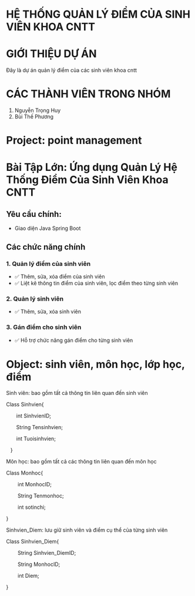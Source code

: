 # HỆ THỐNG QUẢN LÝ ĐIỂM CỦA SINH VIÊN KHOA CNTT
# GIỚI THIỆU DỰ ÁN
Đây là dự án quản lý điểm của các sinh viên khoa cntt
# CÁC THÀNH VIÊN TRONG NHÓM
1. Nguyễn Trọng Huy
2. Bùi Thế Phương
# Project: point management
# Bài Tập Lớn: Ứng dụng Quản Lý Hệ Thống Điểm Của Sinh Viên Khoa CNTT
## Yêu cầu chính:
- Giao diện Java Spring Boot

## Các chức năng chính

### 1. Quản lý điểm của sinh viên
- ✅ Thêm, sửa, xóa điểm của sinh viên
- ✅ Liệt kê thông tin điểm của sinh viên, lọc điểm theo từng sinh viên

### 2. Quản lý sinh viên
- ✅ Thêm, sửa, xóa sinh viên

### 3. Gán điểm cho sinh viên
- ✅ Hỗ trợ chức năng gán điểm cho từng sinh viên

# Object: sinh viên, môn học, lớp học, điểm
Sinh viên: bao gồm tất cả thông tin liên quan đến sinh viên

Class Sinhvien{

       int SinhvienID;

       String Tensinhvien;

       int Tuoisinhvien;

   }

Môn học: bao gồm tất cả các thông tin liên quan đến môn học

Class Monhoc{

        int MonhocID;

        String Tenmonhoc;

        int sotinchi;

}

Sinhvien_Diem: lưu giữ sinh viên và điểm cụ thể của từng sinh viên

Class Sinhvien_Diem{ 

        String Sinhvien_DiemID;

        String MonhocID;

        int Diem;

}
